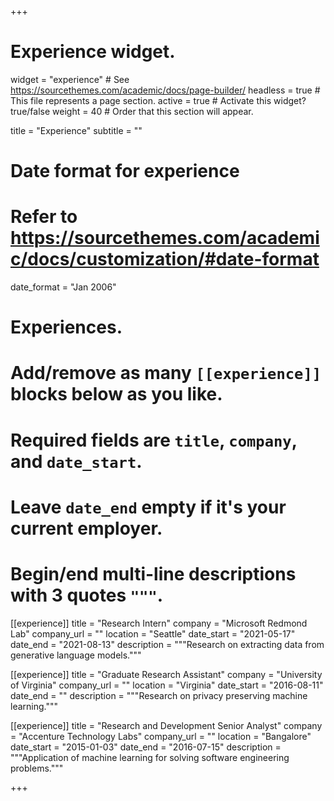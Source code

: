 +++
# Experience widget.
widget = "experience"  # See https://sourcethemes.com/academic/docs/page-builder/
headless = true  # This file represents a page section.
active = true  # Activate this widget? true/false
weight = 40  # Order that this section will appear.

title = "Experience"
subtitle = ""

# Date format for experience
#   Refer to https://sourcethemes.com/academic/docs/customization/#date-format
date_format = "Jan 2006"

# Experiences.
#   Add/remove as many `[[experience]]` blocks below as you like.
#   Required fields are `title`, `company`, and `date_start`.
#   Leave `date_end` empty if it's your current employer.
#   Begin/end multi-line descriptions with 3 quotes `"""`.

[[experience]]
  title = "Research Intern"
  company = "Microsoft Redmond Lab"
  company_url = ""
  location = "Seattle"
  date_start = "2021-05-17"
  date_end = "2021-08-13"
  description = """Research on extracting data from generative language models."""
  
[[experience]]
  title = "Graduate Research Assistant"
  company = "University of Virginia"
  company_url = ""
  location = "Virginia"
  date_start = "2016-08-11"
  date_end = ""
  description = """Research on privacy preserving machine learning."""

[[experience]]
  title = "Research and Development Senior Analyst"
  company = "Accenture Technology Labs"
  company_url = ""
  location = "Bangalore"
  date_start = "2015-01-03"
  date_end = "2016-07-15"
  description = """Application of machine learning for solving software engineering problems."""

+++
